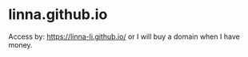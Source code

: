 # linna.github.io

Access by: https://linna-li.github.io/ or I will buy a domain when I have money.
